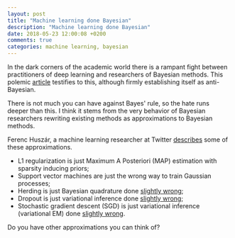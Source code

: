 ```yaml
---
layout: post
title: "Machine learning done Bayesian"
description: "Machine learning done Bayesian"
date: 2018-05-23 12:00:08 +0200
comments: true
categories: machine learning, bayesian
---
```


In the dark corners of the academic world there is a rampant fight between practitioners of deep learning and researchers of Bayesian methods. This polemic [article](https://medium.com/intuitionmachine/cargo-cult-statistics-versus-deep-learning-alchemy-8d7700134c8e) testifies to this, although firmly establishing itself as anti-Bayesian.

There is not much you can have against Bayes' rule, so the hate runs deeper than this. I think it stems from the very behavior of Bayesian researchers rewriting existing methods as approximations to Bayesian methods.

Ferenc Huszár, a machine learning researcher at Twitter [describes](http://www.inference.vc/everything-that-works-works-because-its-bayesian-2/) some of these approximations.

* L1 regularization is just Maximum A Posteriori (MAP) estimation with sparsity inducing priors;
* Support vector machines are just the wrong way to train Gaussian processes;
* Herding is just Bayesian quadrature done [slightly wrong](https://arxiv.org/abs/1204.1664);
* Dropout is just variational inference done [slightly wrong](https://arxiv.org/abs/1506.02142);
* Stochastic gradient descent (SGD) is just variational inference (variational EM) done [slightly wrong](https://arxiv.org/pdf/1704.04289.pdf).

Do you have other approximations you can think of?
